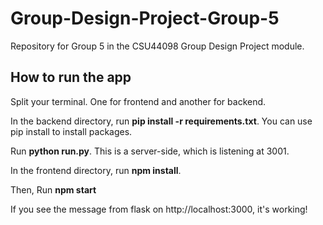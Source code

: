 # Group-Design-Project-Group-5
Repository for Group 5 in the CSU44098 Group Design Project module. 

## How to run the app
Split your terminal. One for frontend and another for backend.

In the backend directory, run **pip install -r requirements.txt**. You can use pip install to install packages.

Run **python run.py**. This is a server-side, which is listening at 3001.

In the frontend directory, run **npm install**.

Then, Run **npm start**

If you see the message from flask on http://localhost:3000, it's working!
